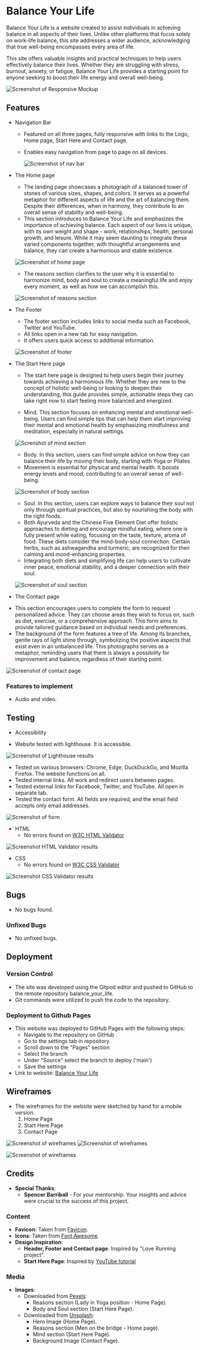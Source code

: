 # Balance Your Life

Balance Your Life is a website created to assist individuals in achieving balance in all aspects of their lives. Unlike other platforms that focus solely on work-life balance, this site addresses a wider audience, acknowledging that true well-being encompasses every area of life.

This site offers valuable insights and practical techniques to help users effectively balance their lives. Whether they are struggling with stress, burnout, anxiety, or fatigue, Balance Your Life provides a starting point for enyone seeking to boost their life energy and overall well-being.


![Screenshot of Responsive Mockup ](/assets/images/readme/responsiveMockup.png)



## Features

* Navigation Bar

   - Featured on all three pages, fully responsive with links to the Logo, Home page, Start Here and Contact page.
   - Enables easy navigation from page to page on all devices. 


     ![Screenshot of nav bar](/assets/images/readme/navBar.png)



* The Home page

   - The landing page showcases a photograph of a balanced tower of stones of various sizes, shapes, and colors. It serves as a powerful metaphor for different aspects of life and the art of balancing them. Despite their differences, when in harmony, they contribute to an overall sense of stability and well-being.
   - This section introduces to Balance Your Life and emphasizes the importance of achieving balance. Each aspect of our lives is unique, with its own weight and shape - work, relationships, health, personal growth, and leisure. While it may seem daunting to integrate these varied components together, with thoughtful arrangements and balance, they can create a harmonious and stable existence.

   ![Screenshot of home page](/assets/images/readme/homePage.png)


   - The reasons section clarifies to the user why it is essential to harmonize mind, body and soul to create a meaningful life and enjoy every moment, as well as how we can accomplish this.


   ![Screenshot of reasons section](/assets/images/readme/reasons.png)



* The Footer

  - The footer section includes links to social media such as Facebook, Twitter and YouTube.
  - All links open in a new tab for easy navigation.
  - It offers users quick access to additional information.

  ![Screenshot of footer](/assets/images/readme/footer.png) 
  

* The Start Here page

  - The start here page is designed to help users begin their journey towards achieving a harmonious life. Whether they are new to the concept of holistic well-being or looking to deepen their understanding, this guide provides simple, actionable steps they can take right now to start feeling more balanced and energized.

  - Mind. This section focuses on enhancing mental and emotional well-being. Users can find simple tips that can help them start improving their mental and emotional health by emphasizing mindfulness and meditation, especially in natural settings.

  ![Screnshot of mind section](/assets/images/readme/nature.png)

   - Body. In this section, users can find simple advice on how they can balance their life by moving their body, starting with Yoga or Pilates. 
   - Movement is essential for physical and mental health. It boosts energy levels and mood, contributing to an overall sense of well-being.

   ![Screenshot of body section](/assets/images/readme/yoga.png)

   - Soul. In this section, users can explore ways to balance their soul not only through spiritual practices, but also by nourishing the body with the right foods.
   - Both Ayurveda and the Chinese Five Element Diet offer holistic approaches to dieting and encourage mindful eating, where one is fully present while eating, focusing on the taste, texture, aroma of food. These diets consider the mind-body-soul connection. Certain herbs, such as ashwagandha and turmeric, are recognized for their calming and mood-enhancing properties.
   - Integrating both diets and simplifying life can help users to cultivate inner peace, emotional stability, and a deeper connection with their soul.

   ![Screenshot of soul section](/assets/images/readme/spicesHerbs.png)


* The Contact page

 - This section encourages users to complete the form to request personalized advice. They can choose areas they wish to focus on, such as diet, exercise, or a comprehensive approach. This form aims to provide tailored guidance based on individual needs and preferences.
 - The background of the form features a tree of life. Among its branches, gentle rays of light shine through, symbolizing the positive aspects that exist even in an unbalanced life. This photographs serves as a metaphor, reminding users that there is always a possibility for improvement and balance, regardless of their starting point. 

 ![Screenshot of contact page](/assets/images/readme/contactPage.png)


### Features to implement

 - Audio and video.



## Testing

- Accessibility

 - Website tested with lighthouse. It is accessible.

![Screenshot of Lighthouse results](/assets/images/readme/lighthouse.png)



- Tested on various browsers: Chrome, Edge, DuckDuckGo, and Mozilla Firefox. The website functions on all.
- Tested internal links. All work and redirect users between pages.
- Tested external links for Facebook, Twitter, and YouTube. All open in separate tab.
- Tested the contact form. All fields are required, and the email field accepts only email addresses.

![Screenshot of form](/assets/images/readme/form.png)

- HTML  
     - No errors found on  [W3C HTML Validator](http://validator.w3.org/)

![Screenshot HTML Validator results](/assets/images/readme/htmlValidator.png)

- CSS
    - No errors found on [W3C CSS Validator](https://jigsaw.w3.org/css-validator/validator)

![Screenshot CSS Validator results](/assets/images/readme/cssValidator.png)


## Bugs

 - No bugs found.

### Unfixed Bugs

 - No unfixed bugs.

## Deployment

 ### Version Control

  - The site was developed using the Gitpod editor and pushed to GitHub to the remote repository balance_your_life.
  - Git commands were utilized to push the code to the repository.

 ### Deployment to Github Pages

  - This website was deployed to GitHub Pages with the following steps:
    - Navigate to the repository on GitHub
    - Go to the settings tab in repository
    - Scroll down to the "Pages" section
    - Select the branch
    - Under "Source" select the branch to deploy ('main')
    - Save the settings 
  - Link to website: [Balance Your Life](https://magda-r-bit.github.io/balance_your_life/)



## Wireframes 

 - The wireframes for the website were sketched by hand for a mobile version.
   1. Home Page
   2. Start Here Page
   3. Contact Page 

  ![Screenshot of wireframes](/assets/images/readme/wireframes1.jpg)
  ![Screenshot of wireframes](/assets/images/readme/wireframes2.jpg)

  ![Screenshot of wireframes](/assets/images/readme/wireframes3.jpg)

## Credits

- **Special Thanks**:
    - **Spencer Barriball** - For your mentorship. Your insights and advice were crucial to the success of this project.


### Content

- **Favicon**: Taken from [Favicon](https://favicon.io/).
- **Icons**: Taken from [Font Awesome](https://fontawesome.com/).
- **Design Inspiration**:
  - **Header, Footer and Contact page**: Inspired by "Love Running project".
  - **Start Here Page**: Inspired by [YouTube tutorial](https://www.youtube.com/watch?v=UG45sVvR6GU)


### Media

- **Images**: 
   - Downloaded from  [Pexels](https://favicon.io/):
     - Reasons section (Lady in Yoga position - Home Page).
     - Body and Soul section (Start Here Page).
   - Downloaded from  [Unsplash](https://unsplash.com/):
     - Hero Image (Home Page).
     - Reasons section (Men on the bridge - Home page).
     - Mind section (Start Here Page).
     - Background Image (Contact Page).



